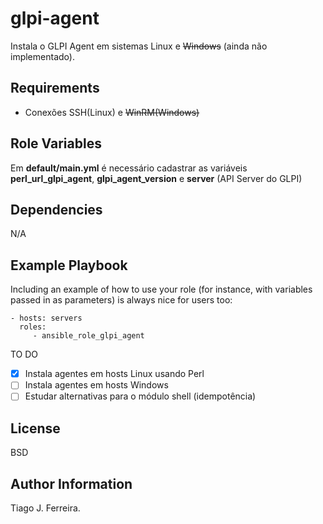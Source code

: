 glpi-agent
=========

Instala o GLPI Agent em sistemas Linux e ~~Windows~~ (ainda não implementado).

Requirements
------------

- Conexões SSH(Linux) e ~~WinRM(Windows)~~

Role Variables
--------------

Em **default/main.yml** é necessário cadastrar as variáveis **perl_url_glpi_agent**, **glpi_agent_version** e **server** (API Server do GLPI)

Dependencies
------------

N/A

Example Playbook
----------------

Including an example of how to use your role (for instance, with variables passed in as parameters) is always nice for users too:

    - hosts: servers
      roles:
         - ansible_role_glpi_agent

TO DO

- [x] Instala agentes em hosts Linux usando Perl
- [ ] Instala agentes em hosts Windows
- [ ] Estudar alternativas para o módulo shell (idempotência)
  
License
-------

BSD

Author Information
------------------

Tiago J. Ferreira.
